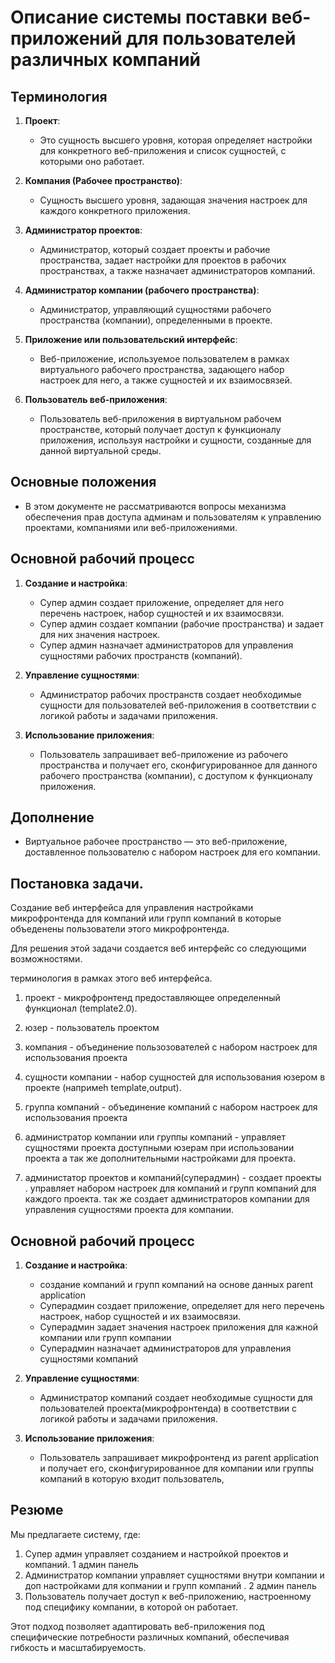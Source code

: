 # Описание системы поставки веб-приложений для пользователей различных компаний

## Терминология

1. **Проект**:

   - Это сущность высшего уровня, которая определяет настройки для конкретного веб-приложения и список сущностей, с которыми оно работает.

2. **Компания (Рабочее пространство)**:

   - Сущность высшего уровня, задающая значения настроек для каждого конкретного приложения.

3. **Администратор проектов**:

   - Администратор, который создает проекты и рабочие пространства, задает настройки для проектов в рабочих пространствах, а также назначает администраторов компаний.

4. **Администратор компании (рабочего пространства)**:

   - Администратор, управляющий сущностями рабочего пространства (компании), определенными в проекте.

5. **Приложение или пользовательский интерфейс**:

   - Веб-приложение, используемое пользователем в рамках виртуального рабочего пространства, задающего набор настроек для него, а также сущностей и их взаимосвязей.

6. **Пользователь веб-приложения**:
   - Пользователь веб-приложения в виртуальном рабочем пространстве, который получает доступ к функционалу приложения, используя настройки и сущности, созданные для данной виртуальной среды.

## Основные положения

- В этом документе не рассматриваются вопросы механизма обеспечения прав доступа админам и пользователям к управлению проектами, компаниями или веб-приложениями.

## Основной рабочий процесс

1. **Создание и настройка**:

   - Супер админ создает приложение, определяет для него перечень настроек, набор сущностей и их взаимосвязи.
   - Супер админ создает компании (рабочие пространства) и задает для них значения настроек.
   - Супер админ назначает администраторов для управления сущностями рабочих пространств (компаний).

2. **Управление сущностями**:

   - Администратор рабочих пространств создает необходимые сущности для пользователей веб-приложения в соответствии с логикой работы и задачами приложения.

3. **Использование приложения**:
   - Пользователь запрашивает веб-приложение из рабочего пространства и получает его, сконфигурированное для данного рабочего пространства (компании), с доступом к функционалу приложения.

## Дополнение

- Виртуальное рабочее пространство — это веб-приложение, доставленное пользователю с набором настроек для его компании.

## Постановка задачи.

Создание веб интерфейса для управления настройками микрофронтенда для компаний или групп компаний в которые объеденены пользователи этого микрофронтенда.

Для решения этой задачи создается веб интерфейс со следующими возможностями.

терминология в рамках этого веб интерфейса.

1. проект - микрофронтенд предоставляющее определенный функционал (template2.0).
2. юзер - пользователь проектом
3. компания - объединение пользозователей с набором настроек для использования проекта
4. сущности компании - набор сущностей для использования юзером в проекте (напримеh template,output).
5. группа компаний - объединение компаний с набором настроек для использования проекта
6. администратор компании или группы компаний - управляет сущностями проекта доступными юзерам при использовании проекта а так же дополнительными настройками для проекта.

7. администатор проектов и компаний(суперадмин) - создает проекты . управляет набором настроек для компаний и групп компаний для каждого проекта. так же создает
   администраторов компании для управления сущностями проекта для компании.

## Основной рабочий процесс

1. **Создание и настройка**:

   - создание компаний и групп компаний на основе данных parent application
   - Суперадмин создает приложение, определяет для него перечень настроек, набор сущностей и их взаимосвязи.
   - Суперадмин задает значения настроек приложения для кажной компании или групп компании
   - Суперадмин назначает администраторов для управления сущностями компаний

2. **Управление сущностями**:

   - Администратор компаний создает необходимые сущности для пользователей проекта(микрофронтенда) в соответствии с логикой работы и задачами приложения.

3. **Использование приложения**:
   - Пользователь запрашивает микрофронтенд из parent application и получает его, сконфигурированное для компании или группы компаний в которую входит пользователь,

## Резюме

Мы предлагаете систему, где:

1. Супер админ управляет созданием и настройкой проектов и компаний. 1 админ панель
2. Администратор компании управляет сущностями внутри компании и доп настройками для копмании и групп компаний . 2 админ панель
3. Пользователь получает доступ к веб-приложению, настроенному под специфику компании, в которой он работает.

Этот подход позволяет адаптировать веб-приложения под специфические потребности различных компаний, обеспечивая гибкость и масштабируемость.
